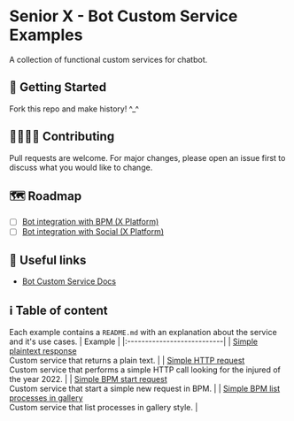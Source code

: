 # Senior X - Bot Custom Service Examples

A collection of functional custom services for chatbot.

## :robot: Getting Started

Fork this repo and make history! ^_^

## :man_technologist::woman_technologist: Contributing

Pull requests are welcome. For major changes, please open an issue first to discuss what you would like to change.

## :world_map: Roadmap

- [ ] [Bot integration with BPM (X Platform)](https://github.com/SeniorSA/bot-custom-service-examples/issues/1)
- [ ] [Bot integration with Social (X Platform)](https://github.com/SeniorSA/bot-custom-service-examples/issues/2)

## :link: Useful links

* [Bot Custom Service Docs](https://dev.senior.com.br/documentacao/integracoes/servico-customizado/)

## :information_source: Table of content 

Each example contains a `README.md` with an explanation about the service and it's use cases.
| Example |
|:---------------------------|
| [Simple plaintext response](https://github.com/SeniorSA/bot-custom-service-examples/blob/main/simple-plaintext-response/src/simple-plaintext-response.js) <br/> Custom service that returns a plain text. | 
| [Simple HTTP request](https://github.com/SeniorSA/bot-custom-service-examples/blob/main/simple-http-request/src/simple-http-request.js) <br/> Custom service that performs a simple HTTP call looking for the injured of the year 2022. | 
| [Simple BPM start request](https://github.com/SeniorSA/bot-custom-service-examples/blob/main/simple-bpm-start-request/src/simple-bpm-start-request.js) <br/> Custom service that start a simple new request in BPM. | 
| [Simple BPM list processes in gallery](https://github.com/SeniorSA/bot-custom-service-examples/blob/main/simple-bpm-list-processes-gallery/src/simple-bpm-list-processes-gallery.js) <br/> Custom service that list processes in gallery style. | 
